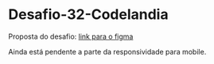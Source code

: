 # Desafio-32-Codelandia

Proposta do desafio: <a href="https://www.figma.com/file/Yb9IBH56g7T1hdIyZ3BMNO/Desafios---Codel%C3%A2ndia?node-id=157395%3A3200&t=h42QV9xxAZkaT5Nc-0">link para o figma</a>

Ainda está pendente a parte da responsividade para mobile.
